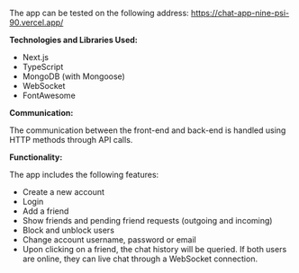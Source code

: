 The app can be tested on the following address: https://chat-app-nine-psi-90.vercel.app/

**Technologies and Libraries Used:**

- Next.js
- TypeScript
- MongoDB (with Mongoose)
- WebSocket
- FontAwesome

**Communication:**

The communication between the front-end and back-end is handled using HTTP methods through API calls.

**Functionality:**

The app includes the following features:

- Create a new account
- Login
- Add a friend
- Show friends and pending friend requests (outgoing and incoming)
- Block and unblock users
- Change account username, password or email
- Upon clicking on a friend, the chat history will be queried. If both users are online, they can live chat through a WebSocket connection.